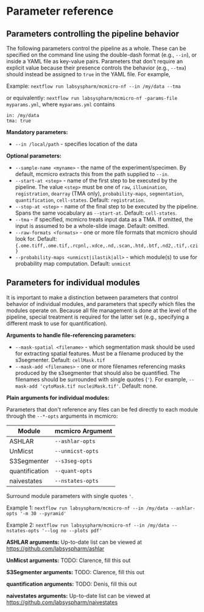 # Parameter reference

## Parameters controlling the pipeline behavior

The following parameters control the pipeline as a whole. These can be specified on the command line using the double-dash format (e.g., `--in`), or inside a YAML file as key-value pairs. Parameters that don't require an explicit value because their presence controls the behavior (e.g., `--tma`) should instead be assigned to `true` in the YAML file. For example,

Example: `nextflow run labsyspharm/mcmicro-nf --in /my/data --tma`

or equivalently: `nextflow run labsyspharm/mcmicro-nf -params-file myparams.yml`, where `myparams.yml` contains
```
in: /my/data
tma: true
```

**Mandatory parameters:**

* `--in /local/path` - specifies location of the data

**Optional parameters:**

* `--sample-name <myname>` - the name of the experiment/specimen. By default, mcmicro extracts this from the path supplied to `--in`.
* `--start-at <step>` - name of the first step to be executed by the pipeline. The value `<step>` must be one of `raw`, `illumination`, `registration`, `dearray` (TMA only), `probability-maps`, `segmentation`, `quantification`, `cell-states`. Default: `registration`.
* `--stop-at <step>` - name of the final step to be executed by the pipeline. Spans the same vocabulary as `--start-at`. Default: `cell-states`.
* `--tma` - if specified, mcmicro treats input data as a TMA. If omitted, the input is assumed to be a whole-slide image. Default: omitted.
* `--raw-formats <formats>` - one or more file formats that mcmicro should look for. Default: `{.ome.tiff,.ome.tif,.rcpnl,.xdce,.nd,.scan,.htd,.btf,.nd2,.tif,.czi}`
* `--probability-maps <unmicst|ilastik|all>` - which module(s) to use for probability map computation. Default: `unmicst`

## Parameters for individual modules

It is important to make a distinction between parameters that control behavior of individual modules, and parameters that specify which files the modules operate on. Because all file management is done at the level of the pipeline, special treatment is required for the latter set (e.g., specifying a different mask to use for quantification).

**Arguments to handle file-referencing parameters:**

* `--mask-spatial <filename>` - which segmentation mask should be used for extracting spatial features. Must be a filename produced by the s3segmenter. Default: `cellMask.tif`
* `--mask-add <filenames>` - one or more filenames referencing masks produced by the s3segmenter that should also be quantified. The filenames should be surrounded with single quotes (`'`). For example, `--mask-add 'cytoMask.tif nucleiMask.tif'`. Default: none.

**Plain arguments for individual modules:**

Parameters that don't reference any files can be fed directly to each module through the `--*-opts` arguments in mcmicro:

| Module | mcmicro Argument |
| --- | --- |
| ASHLAR | `--ashlar-opts` |
| UnMicst | `--unmicst-opts` |
| S3Segmenter | `--s3seg-opts` |
| quantification | `--quant-opts` |
| naivestates | `--nstates-opts` |

Surround module parameters with single quotes `'`.

Example 1: `nextflow run labsyspharm/mcmicro-nf --in /my/data --ashlar-opts '-m 30 --pyramid'`

Example 2: `nextflow run labsyspharm/mcmicro-nf --in /my/data --nstates-opts '--log no --plots pdf'`

**ASHLAR arguments:** Up-to-date list can be viewed at https://github.com/labsyspharm/ashlar

**UnMicst arguments:** TODO: Clarence, fill this out

**S3Segmenter arguments:** TODO: Clarence, fill this out

**quantification arguments:** TODO: Denis, fill this out

**naivestates arguments:** Up-to-date list can be viewed at https://github.com/labsyspharm/naivestates
